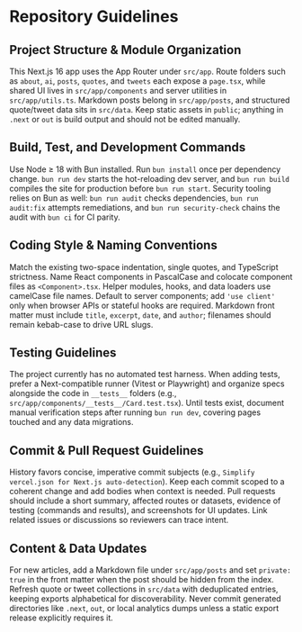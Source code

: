 # Repository Guidelines

## Project Structure & Module Organization
This Next.js 16 app uses the App Router under `src/app`. Route folders such as `about`, `ai`, `posts`, `quotes`, and `tweets` each expose a `page.tsx`, while shared UI lives in `src/app/components` and server utilities in `src/app/utils.ts`. Markdown posts belong in `src/app/posts`, and structured quote/tweet data sits in `src/data`. Keep static assets in `public`; anything in `.next` or `out` is build output and should not be edited manually.

## Build, Test, and Development Commands
Use Node ≥ 18 with Bun installed. Run `bun install` once per dependency change. `bun run dev` starts the hot-reloading dev server, and `bun run build` compiles the site for production before `bun run start`. Security tooling relies on Bun as well: `bun run audit` checks dependencies, `bun run audit:fix` attempts remediations, and `bun run security-check` chains the audit with `bun ci` for CI parity.

## Coding Style & Naming Conventions
Match the existing two-space indentation, single quotes, and TypeScript strictness. Name React components in PascalCase and colocate component files as `<Component>.tsx`. Helper modules, hooks, and data loaders use camelCase file names. Default to server components; add `'use client'` only when browser APIs or stateful hooks are required. Markdown front matter must include `title`, `excerpt`, `date`, and `author`; filenames should remain kebab-case to drive URL slugs.

## Testing Guidelines
The project currently has no automated test harness. When adding tests, prefer a Next-compatible runner (Vitest or Playwright) and organize specs alongside the code in `__tests__` folders (e.g., `src/app/components/__tests__/Card.test.tsx`). Until tests exist, document manual verification steps after running `bun run dev`, covering pages touched and any data migrations.

## Commit & Pull Request Guidelines
History favors concise, imperative commit subjects (e.g., `Simplify vercel.json for Next.js auto-detection`). Keep each commit scoped to a coherent change and add bodies when context is needed. Pull requests should include a short summary, affected routes or datasets, evidence of testing (commands and results), and screenshots for UI updates. Link related issues or discussions so reviewers can trace intent.

## Content & Data Updates
For new articles, add a Markdown file under `src/app/posts` and set `private: true` in the front matter when the post should be hidden from the index. Refresh quote or tweet collections in `src/data` with deduplicated entries, keeping exports alphabetical for discoverability. Never commit generated directories like `.next`, `out`, or local analytics dumps unless a static export release explicitly requires it.
